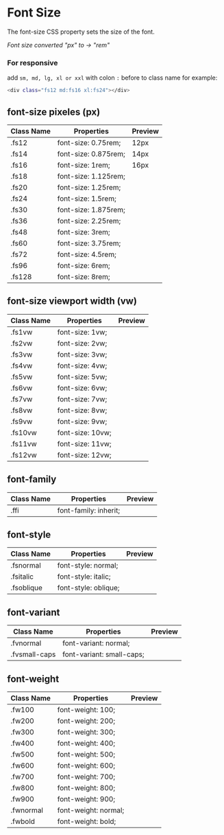 # Font Size

The font-size CSS property sets the size of the font.

_Font size converted "px" to → "rem"_

### For responsive

add `sm, md, lg, xl or xxl` with colon `:` before to class name for example:

```bash
<div class="fs12 md:fs16 xl:fs24"></div>
```

## font-size pixeles (px)

| Class Name | Properties           | Preview                      |
| ---------- | -------------------- | ---------------------------- |
| .fs12      | font-size: 0.75rem;  | <div class="fs12">12px</div> |
| .fs14      | font-size: 0.875rem; | <div class="fs14">14px</div> |
| .fs16      | font-size: 1rem;     | <div class="fs16">16px</div> |
| .fs18      | font-size: 1.125rem; |                              |
| .fs20      | font-size: 1.25rem;  |                              |
| .fs24      | font-size: 1.5rem;   |                              |
| .fs30      | font-size: 1.875rem; |                              |
| .fs36      | font-size: 2.25rem;  |                              |
| .fs48      | font-size: 3rem;     |                              |
| .fs60      | font-size: 3.75rem;  |                              |
| .fs72      | font-size: 4.5rem;   |                              |
| .fs96      | font-size: 6rem;     |                              |
| .fs128     | font-size: 8rem;     |                              |

## font-size viewport width (vw)

| Class Name | Properties       | Preview |
| ---------- | ---------------- | ------- |
| .fs1vw     | font-size: 1vw;  |         |
| .fs2vw     | font-size: 2vw;  |         |
| .fs3vw     | font-size: 3vw;  |         |
| .fs4vw     | font-size: 4vw;  |         |
| .fs5vw     | font-size: 5vw;  |         |
| .fs6vw     | font-size: 6vw;  |         |
| .fs7vw     | font-size: 7vw;  |         |
| .fs8vw     | font-size: 8vw;  |         |
| .fs9vw     | font-size: 9vw;  |         |
| .fs10vw    | font-size: 10vw; |         |
| .fs11vw    | font-size: 11vw; |         |
| .fs12vw    | font-size: 12vw; |         |

## font-family

| Class Name | Properties            | Preview |
| ---------- | --------------------- | ------- |
| .ffi       | font-family: inherit; |         |

## font-style

| Class Name | Properties           | Preview |
| ---------- | -------------------- | ------- |
| .fsnormal  | font-style: normal;  |         |
| .fsitalic  | font-style: italic;  |         |
| .fsoblique | font-style: oblique; |         |

## font-variant

| Class Name    | Properties                | Preview |
| ------------- | ------------------------- | ------- |
| .fvnormal     | font-variant: normal;     |         |
| .fvsmall-caps | font-variant: small-caps; |         |

## font-weight

| Class Name | Properties           | Preview |
| ---------- | -------------------- | ------- |
| .fw100     | font-weight: 100;    |         |
| .fw200     | font-weight: 200;    |         |
| .fw300     | font-weight: 300;    |         |
| .fw400     | font-weight: 400;    |         |
| .fw500     | font-weight: 500;    |         |
| .fw600     | font-weight: 600;    |         |
| .fw700     | font-weight: 700;    |         |
| .fw800     | font-weight: 800;    |         |
| .fw900     | font-weight: 900;    |         |
| .fwnormal  | font-weight: normal; |         |
| .fwbold    | font-weight: bold;   |         |

